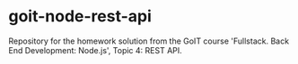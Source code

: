 # goit-node-rest-api
Repository for the homework solution from the GoIT course 'Fullstack. Back End Development: Node.js', Topic 4: REST API.
